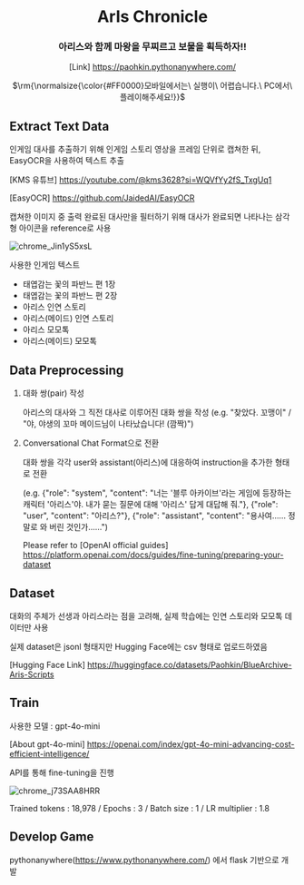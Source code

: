 <div align="center">
  
  # ArIs Chronicle
  
  ### 아리스와 함께 마왕을 무찌르고 보물을 획득하자!!

  [Link] https://paohkin.pythonanywhere.com/
  
  <p>$\rm{\normalsize{\color{#FF0000}모바일에서는\ 실행이\ 어렵습니다.\ PC에서\ 플레이해주세요!}}$</p>
  
</div>


## Extract Text Data

인게임 대사를 추출하기 위해 인게임 스토리 영상을 프레임 단위로 캡쳐한 뒤, EasyOCR을 사용하여 텍스트 추출

[KMS 유튜브] https://youtube.com/@kms3628?si=WQVfYy2fS_TxgUq1

[EasyOCR] https://github.com/JaidedAI/EasyOCR

캡쳐한 이미지 중 출력 완료된 대사만을 필터하기 위해 대사가 완료되면 나타나는 삼각형 아이콘을 reference로 사용

![chrome_Jin1yS5xsL](https://github.com/user-attachments/assets/5cbc67ce-de6e-4b60-bedc-5f990df49d34)

사용한 인게임 텍스트
- 태엽감는 꽃의 파반느 편 1장
- 태엽감는 꽃의 파반느 편 2장
- 아리스 인연 스토리
- 아리스(메이드) 인연 스토리
- 아리스 모모톡
- 아리스(메이드) 모모톡


## Data Preprocessing

1. 대화 쌍(pair) 작성

   아리스의 대사와 그 직전 대사로 이루어진 대화 쌍을 작성 (e.g. "찾았다. 꼬맹이" / "야, 야생의 꼬마 메이드님이 나타났습니다! (깜짝)")
  
2. Conversational Chat Format으로 전환

   대화 쌍을 각각 user와 assistant(아리스)에 대응하여 instruction을 추가한 형태로 전환
   
   (e.g. {"role": "system", "content": "너는 '블루 아카이브'라는 게임에 등장하는 캐릭터 '아리스'야. 내가 묻는 질문에 대해 '아리스' 답게 대답해 줘."},
   {"role": "user", "content": "아리스?"},
   {"role": "assistant", "content": "용사여…… 정말로 와 버린 것인가……")

   Please refer to [OpenAI official guides] https://platform.openai.com/docs/guides/fine-tuning/preparing-your-dataset


## Dataset

대화의 주체가 선생과 아리스라는 점을 고려해, 실제 학습에는 인연 스토리와 모모톡 데이터만 사용

실제 dataset은 jsonl 형태지만 Hugging Face에는 csv 형태로 업로드하였음

[Hugging Face Link] https://huggingface.co/datasets/Paohkin/BlueArchive-Aris-Scripts


## Train

사용한 모델 : gpt-4o-mini

[About gpt-4o-mini] https://openai.com/index/gpt-4o-mini-advancing-cost-efficient-intelligence/

API를 통해 fine-tuning을 진행

![chrome_j73SAA8HRR](https://github.com/user-attachments/assets/4bede174-aed3-4187-99cf-cf9b36dbde6f)

Trained tokens : 18,978 / Epochs : 3 / Batch size : 1 / LR multiplier : 1.8


## Develop Game

pythonanywhere(https://www.pythonanywhere.com/) 에서 flask 기반으로 개발
